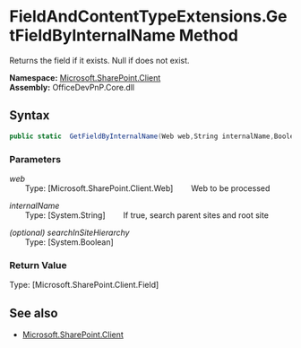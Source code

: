 # FieldAndContentTypeExtensions.GetFieldByInternalName Method  
Returns the field if it exists. Null if does not exist.  

**Namespace:** [Microsoft.SharePoint.Client](Microsoft.SharePoint.Client.md)  
**Assembly:** OfficeDevPnP.Core.dll  
## Syntax
```C#
public static  GetFieldByInternalName(Web web,String internalName,Boolean searchInSiteHierarchy)
```
### Parameters
*web*  
&emsp;&emsp;Type: [Microsoft.SharePoint.Client.Web] 
&emsp;&emsp;Web to be processed  
  
*internalName*  
&emsp;&emsp;Type: [System.String] 
&emsp;&emsp;If true, search parent sites and root site  
  
*(optional) searchInSiteHierarchy*  
&emsp;&emsp;Type: [System.Boolean] 
&emsp;&emsp;  
  
### Return Value
Type: [Microsoft.SharePoint.Client.Field]  


## See also
- [Microsoft.SharePoint.Client](Microsoft.SharePoint.Client.md)
